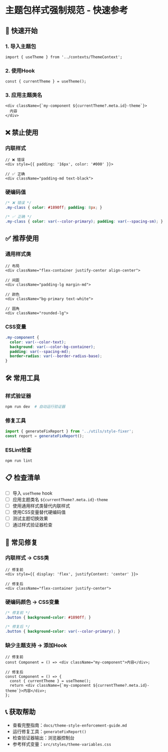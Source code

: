 # 主题包样式强制规范 - 快速参考

## 🚀 快速开始

### 1. 导入主题包
```tsx
import { useTheme } from '../contexts/ThemeContext';
```

### 2. 使用Hook
```tsx
const { currentTheme } = useTheme();
```

### 3. 应用主题类名
```tsx
<div className={`my-component ${currentTheme?.meta.id}-theme`}>
  内容
</div>
```

## ❌ 禁止使用

### 内联样式
```tsx
// ❌ 错误
<div style={{ padding: '16px', color: '#000' }}>

// ✅ 正确
<div className="padding-md text-black">
```

### 硬编码值
```css
/* ❌ 错误 */
.my-class { color: #1890ff; padding: 8px; }

/* ✅ 正确 */
.my-class { color: var(--color-primary); padding: var(--spacing-sm); }
```

## ✅ 推荐使用

### 通用样式类
```tsx
// 布局
<div className="flex-container justify-center align-center">

// 间距
<div className="padding-lg margin-md">

// 颜色
<div className="bg-primary text-white">

// 圆角
<div className="rounded-lg">
```

### CSS变量
```css
.my-component {
  color: var(--color-text);
  background: var(--color-bg-container);
  padding: var(--spacing-md);
  border-radius: var(--border-radius-base);
}
```

## 🛠️ 常用工具

### 样式验证器
```bash
npm run dev  # 自动运行验证器
```

### 修复工具
```typescript
import { generateFixReport } from '../utils/style-fixer';
const report = generateFixReport();
```

### ESLint检查
```bash
npm run lint
```

## 📋 检查清单

- [ ] 导入 `useTheme` hook
- [ ] 应用主题类名 `${currentTheme?.meta.id}-theme`
- [ ] 使用通用样式类替代内联样式
- [ ] 使用CSS变量替代硬编码值
- [ ] 测试主题切换效果
- [ ] 通过样式验证器检查

## 🔧 常见修复

### 内联样式 → CSS类
```tsx
// 修复前
<div style={{ display: 'flex', justifyContent: 'center' }}>

// 修复后
<div className="flex-container justify-center">
```

### 硬编码颜色 → CSS变量
```css
/* 修复前 */
.button { background-color: #1890ff; }

/* 修复后 */
.button { background-color: var(--color-primary); }
```

### 缺少主题支持 → 添加Hook
```tsx
// 修复前
const Component = () => <div className="my-component">内容</div>;

// 修复后
const Component = () => {
  const { currentTheme } = useTheme();
  return <div className={`my-component ${currentTheme?.meta.id}-theme`}>内容</div>;
};
```

## 📞 获取帮助

- 查看完整指南：`docs/theme-style-enforcement-guide.md`
- 运行修复工具：`generateFixReport()`
- 检查验证器输出：浏览器控制台
- 参考样式变量：`src/styles/theme-variables.css`
